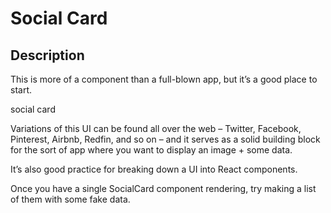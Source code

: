 # Social Card

## Description
This is more of a component than a full-blown app, but it’s a good place to start.

social card

Variations of this UI can be found all over the web – Twitter, Facebook, Pinterest, Airbnb, Redfin, and so on – and it serves as a solid building block for the sort of app where you want to display an image + some data.

It’s also good practice for breaking down a UI into React components.

Once you have a single SocialCard component rendering, try making a list of them with some fake data.